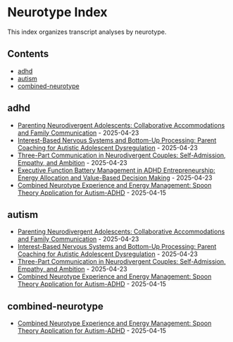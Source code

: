 # Neurotype Index

This index organizes transcript analyses by neurotype.

## Contents

- [adhd](#adhd)
- [autism](#autism)
- [combined-neurotype](#combined-neurotype)

## adhd

- [Parenting Neurodivergent Adolescents: Collaborative Accommodations and Family Communication](transcript-analyses/04-23-2025_parenting-neurodivergent-adolescents-accommodations.md) - 2025-04-23
- [Interest-Based Nervous Systems and Bottom-Up Processing: Parent Coaching for Autistic Adolescent Dysregulation](transcript-analyses/2025-04-23_updated-transcript-analysis.md) - 2025-04-23
- [Three-Part Communication in Neurodivergent Couples: Self-Admission, Empathy, and Ambition](transcript-analyses/04-23-2025_three-part-communication-neurodivergent-couples.md) - 2025-04-23
- [Executive Function Battery Management in ADHD Entrepreneurship: Energy Allocation and Value-Based Decision Making](transcript-analyses/04-23-2025_executive-function-battery-adhd-entrepreneurship.md) - 2025-04-23
- [Combined Neurotype Experience and Energy Management: Spoon Theory Application for Autism-ADHD](transcript-analyses/2025-04-23_combined-neurotype-analysis.md) - 2025-04-15

## autism

- [Parenting Neurodivergent Adolescents: Collaborative Accommodations and Family Communication](transcript-analyses/04-23-2025_parenting-neurodivergent-adolescents-accommodations.md) - 2025-04-23
- [Interest-Based Nervous Systems and Bottom-Up Processing: Parent Coaching for Autistic Adolescent Dysregulation](transcript-analyses/2025-04-23_updated-transcript-analysis.md) - 2025-04-23
- [Three-Part Communication in Neurodivergent Couples: Self-Admission, Empathy, and Ambition](transcript-analyses/04-23-2025_three-part-communication-neurodivergent-couples.md) - 2025-04-23
- [Combined Neurotype Experience and Energy Management: Spoon Theory Application for Autism-ADHD](transcript-analyses/2025-04-23_combined-neurotype-analysis.md) - 2025-04-15

## combined-neurotype

- [Combined Neurotype Experience and Energy Management: Spoon Theory Application for Autism-ADHD](transcript-analyses/2025-04-23_combined-neurotype-analysis.md) - 2025-04-15

